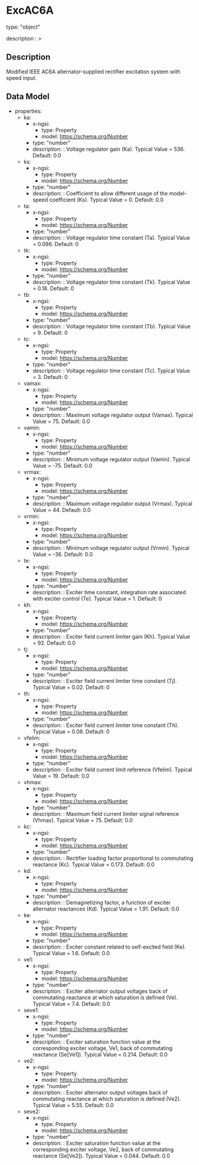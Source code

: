 # ExcAC6A
type: "object"
description : >
## Description
Modified IEEE AC6A alternator-supplied rectifier excitation system with speed input.

## Data Model
  - properties:
    - ka:
      - x-ngsi:
        - type: Property
        - model: https://schema.org/Number
      - type: "number"
      - description: : Voltage regulator gain (Ka).  Typical Value = 536. Default: 0.0
    - ks:
      - x-ngsi:
        - type: Property
        - model: https://schema.org/Number
      - type: "number"
      - description: : Coefficient to allow different usage of the model-speed coefficient (Ks).  Typical Value = 0. Default: 0.0
    - ta:
      - x-ngsi:
        - type: Property
        - model: https://schema.org/Number
      - type: "number"
      - description: : Voltage regulator time constant (Ta).  Typical Value = 0.086. Default: 0
    - tk:
      - x-ngsi:
        - type: Property
        - model: https://schema.org/Number
      - type: "number"
      - description: : Voltage regulator time constant (Tk).  Typical Value = 0.18. Default: 0
    - tb:
      - x-ngsi:
        - type: Property
        - model: https://schema.org/Number
      - type: "number"
      - description: : Voltage regulator time constant (Tb).  Typical Value = 9. Default: 0
    - tc:
      - x-ngsi:
        - type: Property
        - model: https://schema.org/Number
      - type: "number"
      - description: : Voltage regulator time constant (Tc).  Typical Value = 3. Default: 0
    - vamax:
      - x-ngsi:
        - type: Property
        - model: https://schema.org/Number
      - type: "number"
      - description: : Maximum voltage regulator output (Vamax).  Typical Value = 75. Default: 0.0
    - vamin:
      - x-ngsi:
        - type: Property
        - model: https://schema.org/Number
      - type: "number"
      - description: : Minimum voltage regulator output (Vamin).  Typical Value = -75. Default: 0.0
    - vrmax:
      - x-ngsi:
        - type: Property
        - model: https://schema.org/Number
      - type: "number"
      - description: : Maximum voltage regulator output (Vrmax).  Typical Value = 44. Default: 0.0
    - vrmin:
      - x-ngsi:
        - type: Property
        - model: https://schema.org/Number
      - type: "number"
      - description: : Minimum voltage regulator output (Vrmin).  Typical Value = -36. Default: 0.0
    - te:
      - x-ngsi:
        - type: Property
        - model: https://schema.org/Number
      - type: "number"
      - description: : Exciter time constant, integration rate associated with exciter control (Te).  Typical Value = 1. Default: 0
    - kh:
      - x-ngsi:
        - type: Property
        - model: https://schema.org/Number
      - type: "number"
      - description: : Exciter field current limiter gain (Kh).  Typical Value = 92. Default: 0.0
    - tj:
      - x-ngsi:
        - type: Property
        - model: https://schema.org/Number
      - type: "number"
      - description: : Exciter field current limiter time constant (Tj).  Typical Value = 0.02. Default: 0
    - th:
      - x-ngsi:
        - type: Property
        - model: https://schema.org/Number
      - type: "number"
      - description: : Exciter field current limiter time constant (Th).  Typical Value = 0.08. Default: 0
    - vfelim:
      - x-ngsi:
        - type: Property
        - model: https://schema.org/Number
      - type: "number"
      - description: : Exciter field current limit reference (Vfelim).  Typical Value = 19. Default: 0.0
    - vhmax:
      - x-ngsi:
        - type: Property
        - model: https://schema.org/Number
      - type: "number"
      - description: : Maximum field current limiter signal reference (Vhmax).  Typical Value = 75. Default: 0.0
    - kc:
      - x-ngsi:
        - type: Property
        - model: https://schema.org/Number
      - type: "number"
      - description: : Rectifier loading factor proportional to commutating reactance (Kc).  Typical Value = 0.173. Default: 0.0
    - kd:
      - x-ngsi:
        - type: Property
        - model: https://schema.org/Number
      - type: "number"
      - description: : Demagnetizing factor, a function of exciter alternator reactances (Kd).  Typical Value = 1.91. Default: 0.0
    - ke:
      - x-ngsi:
        - type: Property
        - model: https://schema.org/Number
      - type: "number"
      - description: : Exciter constant related to self-excited field (Ke).  Typical Value = 1.6. Default: 0.0
    - ve1:
      - x-ngsi:
        - type: Property
        - model: https://schema.org/Number
      - type: "number"
      - description: : Exciter alternator output voltages back of commutating reactance at which saturation is defined (Ve).  Typical Value = 7.4. Default: 0.0
    - seve1:
      - x-ngsi:
        - type: Property
        - model: https://schema.org/Number
      - type: "number"
      - description: : Exciter saturation function value at the corresponding exciter voltage, Ve1, back of commutating reactance (Se[Ve1]).  Typical Value = 0.214. Default: 0.0
    - ve2:
      - x-ngsi:
        - type: Property
        - model: https://schema.org/Number
      - type: "number"
      - description: : Exciter alternator output voltages back of commutating reactance at which saturation is defined (Ve2).  Typical Value = 5.55. Default: 0.0
    - seve2:
      - x-ngsi:
        - type: Property
        - model: https://schema.org/Number
      - type: "number"
      - description: : Exciter saturation function value at the corresponding exciter voltage, Ve2, back of commutating reactance (Se[Ve2]).  Typical Value = 0.044. Default: 0.0
